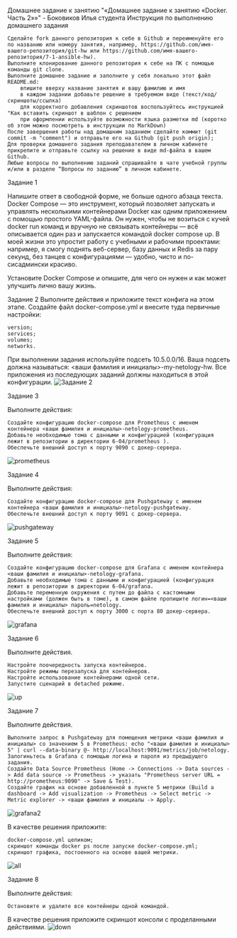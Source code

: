 Домашнее задание к занятию "«Домашнее задание к занятию «Docker. Часть 2»»" - Боковиков Илья студента
Инструкция по выполнению домашнего задания

    Сделайте fork данного репозитория к себе в Github и переименуйте его по названию или номеру занятия, например, https://github.com/имя-вашего-репозитория/git-hw или https://github.com/имя-вашего-репозитория/7-1-ansible-hw).
    Выполните клонирование данного репозитория к себе на ПК с помощью команды git clone.
    Выполните домашнее задание и заполните у себя локально этот файл README.md:
        впишите вверху название занятия и вашу фамилию и имя
        в каждом задании добавьте решение в требуемом виде (текст/код/скриншоты/ссылка)
        для корректного добавления скриншотов воспользуйтесь инструкцией "Как вставить скриншот в шаблон с решением
        при оформлении используйте возможности языка разметки md (коротко об этом можно посмотреть в инструкции по MarkDown)
    После завершения работы над домашним заданием сделайте коммит (git commit -m "comment") и отправьте его на Github (git push origin);
    Для проверки домашнего задания преподавателем в личном кабинете прикрепите и отправьте ссылку на решение в виде md-файла в вашем Github.
    Любые вопросы по выполнению заданий спрашивайте в чате учебной группы и/или в разделе “Вопросы по заданию” в личном кабинете.

Задание 1

Напишите ответ в свободной форме, не больше одного абзаца текста.
Docker Compose — это инструмент, который позволяет запускать и управлять несколькими контейнерами Docker как одним приложением с помощью простого YAML-файла. Он нужен, чтобы не возиться с кучей docker run команд и вручную не связывать контейнеры — всё описывается один раз и запускается командой docker compose up. В моей жизни это упростит работу с учебными и рабочими проектами: например, я смогу поднять веб-сервер, базу данных и Redis за пару секунд, без танцев с конфигурациями — удобно, чисто и по-сисадмински красиво.

Установите Docker Compose и опишите, для чего он нужен и как может улучшить лично вашу жизнь.

Задание 2
Выполните действия и приложите текст конфига на этом этапе.
Создайте файл docker-compose.yml и внесите туда первичные настройки:

    version;
    services;
    volumes;
    networks.

При выполнении задания используйте подсеть 10.5.0.0/16. Ваша подсеть должна называться: <ваши фамилия и инициалы>-my-netology-hw. Все приложения из последующих заданий должны находиться в этой конфигурации.
![Задание 2](/img/База.jpg)

Задание 3

Выполните действия:

    Создайте конфигурацию docker-compose для Prometheus с именем контейнера <ваши фамилия и инициалы>-netology-prometheus.
    Добавьте необходимые тома с данными и конфигурацией (конфигурация лежит в репозитории в директории 6-04/prometheus ).
    Обеспечьте внешний доступ к порту 9090 c докер-сервера.
![prometheus](/img/Prometheus.jpg)


Задание 4

Выполните действия:

    Создайте конфигурацию docker-compose для Pushgateway с именем контейнера <ваши фамилия и инициалы>-netology-pushgateway.
    Обеспечьте внешний доступ к порту 9091 c докер-сервера.
![pushgateway](/img/pushgateway.jpg)

Задание 5

Выполните действия:

    Создайте конфигурацию docker-compose для Grafana с именем контейнера <ваши фамилия и инициалы>-netology-grafana.
    Добавьте необходимые тома с данными и конфигурацией (конфигурация лежит в репозитории в директории 6-04/grafana.
    Добавьте переменную окружения с путем до файла с кастомными настройками (должен быть в томе), в самом файле пропишите логин=<ваши фамилия и инициалы> пароль=netology.
    Обеспечьте внешний доступ к порту 3000 c порта 80 докер-сервера.
![grafana](/img/grafana.jpg)

Задание 6

Выполните действия.

    Настройте поочередность запуска контейнеров.
    Настройте режимы перезапуска для контейнеров.
    Настройте использование контейнерами одной сети.
    Запустите сценарий в detached режиме.
![up](/img/status%20up.jpg)

Задание 7

Выполните действия.

    Выполните запрос в Pushgateway для помещения метрики <ваши фамилия и инициалы> со значением 5 в Prometheus: echo "<ваши фамилия и инициалы> 5" | curl --data-binary @- http://localhost:9091/metrics/job/netology.
    Залогиньтесь в Grafana с помощью логина и пароля из предыдущего задания.
    Cоздайте Data Source Prometheus (Home -> Connections -> Data sources -> Add data source -> Prometheus -> указать "Prometheus server URL = http://prometheus:9090" -> Save & Test).
    Создайте график на основе добавленной в пункте 5 метрики (Build a dashboard -> Add visualization -> Prometheus -> Select metric -> Metric explorer -> <ваши фамилия и инициалы -> Apply.
![grafana2](/img/grafana2.jpg)


В качестве решения приложите:

    docker-compose.yml целиком;
    скриншот команды docker ps после запуске docker-compose.yml;
    скриншот графика, постоенного на основе вашей метрики.
![all](/img/all.jpg)


Задание 8

Выполните действия:

    Остановите и удалите все контейнеры одной командой.

В качестве решения приложите скриншот консоли с проделанными действиями.
![down](/img/down.jpg)